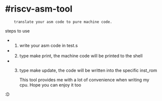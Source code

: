 # #riscv-asm-tool
        translate your asm code to pure machine code. 
steps to use
- 1. write your asm code in test.s
- 2. type make print, the machine code will be printed to the shell
- 3. type make update, the code will be written into the specific inst_rom

        This tool provides me with a lot of convenience when writing my cpu. Hope you can enjoy it too


:D
